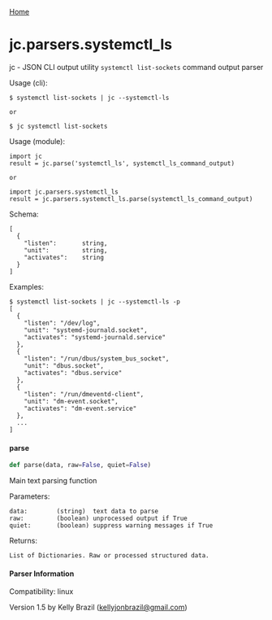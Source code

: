 [Home](https://kellyjonbrazil.github.io/jc/)
<a id="jc.parsers.systemctl_ls"></a>

# jc.parsers.systemctl\_ls

jc - JSON CLI output utility `systemctl list-sockets` command output
parser

Usage (cli):

    $ systemctl list-sockets | jc --systemctl-ls

    or

    $ jc systemctl list-sockets

Usage (module):

    import jc
    result = jc.parse('systemctl_ls', systemctl_ls_command_output)

    or

    import jc.parsers.systemctl_ls
    result = jc.parsers.systemctl_ls.parse(systemctl_ls_command_output)

Schema:

    [
      {
        "listen":       string,
        "unit":         string,
        "activates":    string
      }
    ]

Examples:

    $ systemctl list-sockets | jc --systemctl-ls -p
    [
      {
        "listen": "/dev/log",
        "unit": "systemd-journald.socket",
        "activates": "systemd-journald.service"
      },
      {
        "listen": "/run/dbus/system_bus_socket",
        "unit": "dbus.socket",
        "activates": "dbus.service"
      },
      {
        "listen": "/run/dmeventd-client",
        "unit": "dm-event.socket",
        "activates": "dm-event.service"
      },
      ...
    ]

<a id="jc.parsers.systemctl_ls.parse"></a>

#### parse

```python
def parse(data, raw=False, quiet=False)
```

Main text parsing function

Parameters:

    data:        (string)  text data to parse
    raw:         (boolean) unprocessed output if True
    quiet:       (boolean) suppress warning messages if True

Returns:

    List of Dictionaries. Raw or processed structured data.

#### Parser Information
Compatibility:  linux

Version 1.5 by Kelly Brazil (kellyjonbrazil@gmail.com)
